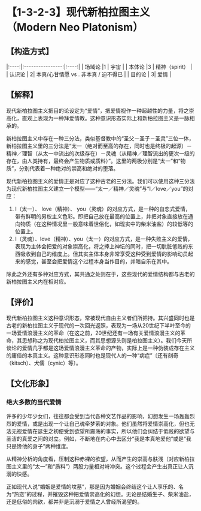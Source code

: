 # 【1-3-2-3】现代新柏拉图主义（Modern Neo Platonism）
## 【构造方式】
|:----:|:----------------:|:----:|
| 场域论   |1 |  宇宙  |
| 本体论   |3 |  精神（spirit）  |
| 认识论   | 2| 本真/心甘情愿 vs . 非本真 / 迫不得已 |
| 目的论   | 3|  爱情  |

## 【解释】
现代新柏拉图主义把目的论设定为“爱情”，把爱情视作一种超越性的力量，将之崇高化，直观上表现为一种拜爱情教。这种意识形态实际上和新柏拉图主义是一脉相承的。

新柏拉图主义中存在一种三分法，类似基督教中的“圣父－圣子－圣灵”三位一体，新柏拉图主义里的三分法是“太一（绝对而至高的存在，同时也是终极的起源）－精神／理智（从太一中流出的次级存在）－灵魂（从精神／理智流出的更次一级的存在，由人类持有，最终会产生物质或质料）”。这里的两极分别是“太一”和“物质”，分别代表着一种绝对的崇高和绝对的堕落。

现代新柏拉图主义的爱情正是对应了这种古老的三分法。我们可以使用这种三分法为现代新柏拉图主义建立一个模型——“太一／精神／灵魂”与“I／love／you”的对应：

1. I（太一）、 love（精神）、 you（灵魂）的对应方式，是一种的自恋式爱情，带有鲜明的男权主义色彩。即把自己放在最高的位置上，并把对象直接放在通向物质（在这种情况里一般意味着世俗化，如现实中的柴米油盐）的较低等的位置上。
2. I（灵魂）、love（精神）、you（太一）的对应方式，是一种失败主义的爱情，表现为主体会把爱的对象崇高化，将之捧上神坛的同时，把一切肮脏低贱的东西吸收到自己的维度上。但其实主体本身非常享受这种受到爱情的影响动员起来的感觉，甚至会把爱情这个过程本身当作目的，并暗自乐在其中。

除此之外还有多种对应方式，其共通之处则在于，这些现代的爱情结构都与古老的新柏拉图主义内在相对应。

## 【评价】
现代新柏拉图主义这种意识形态，常被现代自由主义者们所把持。其兴盛同时也是古老的新柏拉图主义于现代的一次回光返照，表现为一场从20世纪下半叶至今的一场爱情浪漫主义的革命（在这之前，20世纪还有一场有关爱情浪漫主义的革命，其思想称之为现代柏拉图主义，而其思想源头则是柏拉图主义）。我们今天所谈论的爱情几乎都是这场爱情浪漫主义革命的产物，实际上是一种伪装成存在主义的庸俗的本真主义。这种意识形态同时也是现代人的一种“病症”〔还有刻奇（kitsch）、犬儒（cynic）等〕。

## 【文化形象】
### 绝大多数的当代爱情
许多的少年少女们，往往都会受到当代各种文艺作品的影响，幻想发生一场轰轰烈烈的爱情，或是出现一个让自己魂牵梦萦的对象。他们虽然将爱情崇高化，但也无法无视爱情在诞生之初便受到欲望所震荡的事实，所以他们会纠结于低贱的欲望与圣洁的真爱之间的对立。例如，不断地在内心中去区分“我是本真地爱他”或是“我只是馋他的身子”两种维度。

从精神分析的角度看，压制这种赤裸的欲望，从而产生的崇高与肤浅（对应新柏拉图主义里的“太一”和“质料”）两股力量相对峙冲突。这个过程会产生出真正让人沉溺的快感。

正如现代人说“婚姻是爱情的坟墓”，那是因为婚姻会终结这个让人享乐的、名为“热恋”的过程，并摧毁这种把爱情崇高化的幻想。无论是结婚生子、柴米油盐，还是低俗的肉欲，都并非是沉溺于爱情之人曾经所渴望的。
